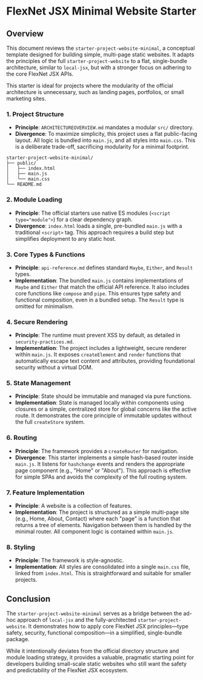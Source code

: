# FlexNet JSX Minimal Website Starter

## Overview

This document reviews the `starter-project-website-minimal`, a conceptual template designed for building simple, multi-page static websites. It adapts the principles of the full `starter-project-website` to a flat, single-bundle architecture, similar to `local-jsx`, but with a stronger focus on adhering to the core FlexNet JSX APIs.

This starter is ideal for projects where the modularity of the official architecture is unnecessary, such as landing pages, portfolios, or small marketing sites.

### 1. Project Structure
- **Principle**: `ARCHITECTUREOVERVIEW.md` mandates a modular `src/` directory.
- **Divergence**: To maximize simplicity, this project uses a flat public-facing layout. All logic is bundled into `main.js`, and all styles into `main.css`. This is a deliberate trade-off, sacrificing modularity for a minimal footprint.

```text
starter-project-website-minimal/
├── public/
│   ├── index.html
│   ├── main.js
│   └── main.css
└── README.md
```

### 2. Module Loading
- **Principle**: The official starters use native ES modules (`<script type="module">`) for a clear dependency graph.
- **Divergence**: `index.html` loads a single, pre-bundled `main.js` with a traditional `<script>` tag. This approach requires a build step but simplifies deployment to any static host.

### 3. Core Types & Functions
- **Principle**: `api-reference.md` defines standard `Maybe`, `Either`, and `Result` types.
- **Implementation**: The bundled `main.js` contains implementations of `Maybe` and `Either` that match the official API reference. It also includes core functions like `compose` and `pipe`. This ensures type safety and functional composition, even in a bundled setup. The `Result` type is omitted for minimalism.

### 4. Secure Rendering
- **Principle**: The runtime must prevent XSS by default, as detailed in `security-practices.md`.
- **Implementation**: The project includes a lightweight, secure renderer within `main.js`. It exposes `createElement` and `render` functions that automatically escape text content and attributes, providing foundational security without a virtual DOM.

### 5. State Management
- **Principle**: State should be immutable and managed via pure functions.
- **Implementation**: State is managed locally within components using closures or a simple, centralized store for global concerns like the active route. It demonstrates the core principle of immutable updates without the full `createStore` system.

### 6. Routing
- **Principle**: The framework provides a `createRouter` for navigation.
- **Divergence**: This starter implements a simple hash-based router inside `main.js`. It listens for `hashchange` events and renders the appropriate page component (e.g., "Home" or "About"). This approach is effective for simple SPAs and avoids the complexity of the full routing system.

### 7. Feature Implementation
- **Principle**: A website is a collection of features.
- **Implementation**: The project is structured as a simple multi-page site (e.g., Home, About, Contact) where each "page" is a function that returns a tree of elements. Navigation between them is handled by the minimal router. All component logic is contained within `main.js`.

### 8. Styling
- **Principle**: The framework is style-agnostic.
- **Implementation**: All styles are consolidated into a single `main.css` file, linked from `index.html`. This is straightforward and suitable for smaller projects.

## Conclusion

The `starter-project-website-minimal` serves as a bridge between the ad-hoc approach of `local-jsx` and the fully-architected `starter-project-website`. It demonstrates how to apply core FlexNet JSX principles—type safety, security, functional composition—in a simplified, single-bundle package.

While it intentionally deviates from the official directory structure and module loading strategy, it provides a valuable, pragmatic starting point for developers building small-scale static websites who still want the safety and predictability of the FlexNet JSX ecosystem. 